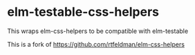 # elm-testable-css-helpers

This wraps elm-css-helpers to be compatible with elm-testable

This is a fork of https://github.com/rtfeldman/elm-css-helpers
